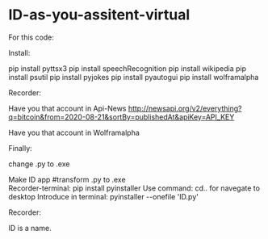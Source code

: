 # ID-as-you-assitent-virtual

For this code:

Install:


pip install pyttsx3
pip install speechRecognition
pip install wikipedia
pip install psutil
pip install pyjokes
pip install pyautogui
pip install wolframalpha

Recorder:

Have you that account in Api-News http://newsapi.org/v2/everything?q=bitcoin&from=2020-08-21&sortBy=publishedAt&apiKey=API_KEY

Have you that account in Wolframalpha 

Finally:

change .py to .exe

 Make ID app   #transform .py to .exe    
 Recorder-terminal: pip install pyinstaller
 Use command: cd..  for navegate to desktop
 Introduce in terminal: pyinstaller --onefile 'ID.py'
 
 Recorder: 
 
 ID is a name.


